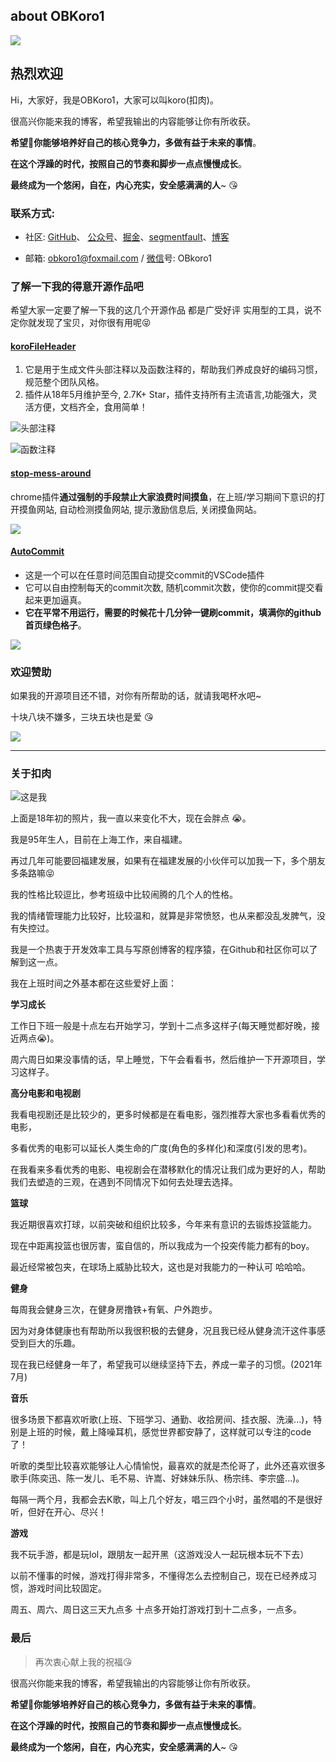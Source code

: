 ## about OBKoro1

![](https://github.com/OBKoro1/articleImg_src/blob/master/weibo_img_move/005Y4rCogy1frhyu07uofj31hc0u0ah3.jpg?raw=true)

## 热烈欢迎

Hi，大家好，我是OBKoro1，大家可以叫koro(扣肉)。

很高兴你能来我的博客，希望我输出的内容能够让你有所收获。

**希望你能够培养好自己的核心竞争力，多做有益于未来的事情**。

**在这个浮躁的时代，按照自己的节奏和脚步一点点慢慢成长**。

**最终成为一个悠闲，自在，内心充实，安全感满满的人**~ 😘

### 联系方式:

* 社区: [GitHub](https://github.com/OBKoro1)、 [公众号](https://github.com/OBKoro1/articleImg_src/blob/master/juejin/1631b6f52f7e7015.jpeg?raw=true)、[掘金](https://juejin.cn/user/78820536236951/posts)、[segmentfault](https://segmentfault.com/u/obkoro1/articles)、[博客](http://obkoro1.com/web_accumulate/)

* 邮箱: obkoro1@foxmail.com / [微信](https://github.com/OBKoro1/articleImg_src/blob/master/weibo_img_move/005Y4rCogy1fsnslyz5pnj309j0cdgm6.jpg?raw=true)号: OBkoro1

### 了解一下我的得意开源作品吧

希望大家一定要了解一下我的这几个开源作品 都是广受好评 实用型的工具，说不定你就发现了宝贝，对你很有用呢😝

#### [koroFileHeader](https://github.com/OBKoro1/koro1FileHeader)

1. 它是用于生成文件头部注释以及函数注释的，帮助我们养成良好的编码习惯，规范整个团队风格。
2. 插件从18年5月维护至今, 2.7K+ Star，插件支持所有主流语言,功能强大，灵活方便，文档齐全，食用简单！

![头部注释](https://raw.githubusercontent.com/OBKoro1/koro1FileHeader/master/images/example.gif)

![函数注释](https://github.com/OBKoro1/koro1FileHeader/raw/master/images/function-params.gif?raw=true)

#### [stop-mess-around](https://github.com/OBKoro1/stop-mess-around)

chrome插件**通过强制的手段禁止大家浪费时间摸鱼**，在上班/学习期间下意识的打开摸鱼网站, 自动检测摸鱼网站, 提示激励信息后, 关闭摸鱼网站。

![](https://github.com/OBKoro1/stop-mess-around/raw/dev/static/start.gif?raw=true)

#### [AutoCommit](https://github.com/OBKoro1/autoCommit)

* 这是一个可以在任意时间范围自动提交commit的VSCode插件
* 它可以自由控制每天的commit次数, 随机commit次数，使你的commit提交看起来更加逼真。
* **它在平常不用运行，需要的时候花十几分钟一键刷commit，填满你的github首页绿色格子**。

![](https://github.com/OBKoro1/autoCommit/raw/master/images/autoCommit.gif?raw=true)

### 欢迎赞助

如果我的开源项目还不错，对你有所帮助的话，就请我喝杯水吧~

十块八块不嫌多，三块五块也是爱 😘

![](https://github.com/OBKoro1/koro1FileHeader/raw/master/images/money1.jpg?raw=true)

---

### 关于扣肉

![这是我](https://github.com/OBKoro1/articleImg_src/blob/master/weibo_img_move/005Y4rCogy1fsnsxa6lnlj30a70dldld.jpg?raw=true)

上面是18年初的照片，我一直以来变化不大，现在会胖点 😭。

我是95年生人，目前在上海工作，来自福建。

再过几年可能要回福建发展，如果有在福建发展的小伙伴可以加我一下，多个朋友多条路嘛😝

我的性格比较逗比，参考班级中比较闹腾的几个人的性格。

我的情绪管理能力比较好，比较温和，就算是非常愤怒，也从来都没乱发脾气，没有失控过。

我是一个热衷于开发效率工具与写原创博客的程序猿，在Github和社区你可以了解到这一点。

我在上班时间之外基本都在这些爱好上面：

**学习成长**

工作日下班一般是十点左右开始学习，学到十二点多这样子(每天睡觉都好晚，接近两点😭)。

周六周日如果没事情的话，早上睡觉，下午会看看书，然后维护一下开源项目，学习这样子。

**高分电影和电视剧**

我看电视剧还是比较少的，更多时候都是在看电影，强烈推荐大家也多看看优秀的电影，

多看优秀的电影可以延长人类生命的广度(角色的多样化)和深度(引发的思考)。

在我看来多看优秀的电影、电视剧会在潜移默化的情况让我们成为更好的人，帮助我们去塑造的三观，在遇到不同情况下如何去处理去选择。

**篮球**

我近期很喜欢打球，以前突破和组织比较多，今年来有意识的去锻炼投篮能力。

现在中距离投篮也很厉害，蛮自信的，所以我成为一个投突传能力都有的boy。

最近经常被包夹，在球场上威胁比较大，这也是对我能力的一种认可 哈哈哈。

**健身**

每周我会健身三次，在健身房撸铁+有氧、户外跑步。

因为对身体健康也有帮助所以我很积极的去健身，况且我已经从健身流汗这件事感受到巨大的乐趣。

现在我已经健身一年了，希望我可以继续坚持下去，养成一辈子的习惯。(2021年7月)

**音乐**

很多场景下都喜欢听歌(上班、下班学习、通勤、收拾房间、挂衣服、洗澡...)，特别是上班的时候，戴上降噪耳机，感觉世界都安静了，这样就可以专注的code了！

听歌的类型比较喜欢能够让人心情愉悦，最喜欢的就是杰伦哥了，此外还喜欢很多歌手(陈奕迅、陈一发儿、毛不易、许嵩、好妹妹乐队、杨宗纬、李宗盛...)。

每隔一两个月，我都会去K歌，叫上几个好友，唱三四个小时，虽然唱的不是很好听，但好在开心、尽兴！

**游戏**

我不玩手游，都是玩lol，跟朋友一起开黑（这游戏没人一起玩根本玩不下去）

以前不懂事的时候，游戏打得非常多，不懂得怎么去控制自己，现在已经养成习惯，游戏时间比较固定。

周五、周六、周日这三天九点多 十点多开始打游戏打到十二点多，一点多。

### 最后
> 再次衷心献上我的祝福😘

很高兴你能来我的博客，希望我输出的内容能够让你有所收获。

**希望你能够培养好自己的核心竞争力，多做有益于未来的事情**。

**在这个浮躁的时代，按照自己的节奏和脚步一点点慢慢成长**。

**最终成为一个悠闲，自在，内心充实，安全感满满的人**~ 😘



<!-- ### 找对象呀：

> 因为生活圈子比较小，虽然着急,但也一直没有主动的去找对象，在这里真诚的找一下对象。

### 基本信息

坐标：上海

老家：福建莆田

年龄：95年12月

身高：173

体重：140+

[微博](https://weibo.com/5468303800/profile?rightmod=1&wvr=6&mod=personinfo): 不喜欢发朋友圈，基本都发微博，可以通过微博稍微了解一下我。

#### 爱好：

> 上班时间之外基本都在这些爱好上面

学习成长：

每天会有固定的时间段学习，偶尔看看书，周六周日如果没人约我出去玩的话，我白天也会在咖啡店/公司敲敲代码。

篮球：

篮球打得还不错，朋友们也都爱跟我玩，自己一个人不喜欢去，一般两周打一次这样子。

听歌：

很多场景下都喜欢听歌(上班、通勤、收拾房间、挂衣服、洗澡...)，特别是上班的时候，戴上降噪耳机，感觉世界都安静了，这样就可以专注的code了！

听歌的类型比较喜欢能够让人心情愉悦，最喜欢的就是杰伦哥了，此外还喜欢很多歌手(陈奕迅、毛不易、许嵩、好妹妹乐队、杨宗纬、李宗盛...),每个月都会去K歌，叫上一两个好朋友，唱两三个小时，虽然唱的不是很好听，但好在开心、尽兴！

电影：

很喜欢看电影，不看电视剧(时间太长了), 每周会看一两部电影，只要口碑好，评分高，什么类型的电影都看，每部电影都是一个故事。

游戏：

周末白天的时候，通常会去咖啡店/公司去敲代码，到了晚上会玩几个小时游戏来放松一下，劳逸结合嘛。

lol：游戏一般跟朋友玩lol,一般都是晚上一起玩，玩的还算比较多的。没人一起玩，就不玩(这游戏不开黑根本玩不下去)。

手游：不玩手游，吃饭、搭地铁偶尔会玩斗地主，三国杀.

#### 性格

**逗比**

性格比较逗比，在班级中属于比较闹腾的几个人。

**自来熟**: 

如果我们是第一次见面，我一定不会让场面很尴尬的，相信我，这是我的"超能力" ^_^

**单纯、幼稚**: 

虽然不是很想承认，身为一个"成年人"，我的确是过于单纯了，很容易就相信别人，也很幼稚的。

小声BB: 我可以说这是赤子之心吗?(捂脸)

**温和**:

情绪比较温和，在生活中几乎不会生气，有些时候可能闹点小情绪但是很快就好了，就是这么没有原则。

在极端(非常愤怒)情况下我也不会失去理智，不会乱发脾气的, 对情绪控制的比较好。

PS: 基于以上性格, 侧面证明了我的性格比较好以及我是一个好人的事实，但这不是你给我发好人卡的理由😡。

#### 恋爱观

**两个人在一起开心最重要，两个人在一起开心最重要，两个人在一起开心最重要**！

**两个人可以一起损来损去、打打闹闹, 不喜欢相敬如宾的那种感觉，那样就太拘谨了**！

相处的时候简单自然，一起分享生活的喜怒哀乐，彼此真诚。

出现矛盾的时候，及时沟通，一起努力解决问题，而不是闷在心里。

能站在对方的角度考虑问题，懂得包容/体量对方。

人生已经很难了，希望我们能够相互依靠，尝尽人生百态，快乐的生活~

#### 我希望你：

* 在上海工作(如果是福建的话,那就更好的啦！)：这样就可以经常一起出来玩耍了！

* 不端着：放得开，不端着，能一起愉快的开玩笑、唠嗑，这样相处起来才舒服。

* 带我玩: 我蛮宅的，一个人基本不出去玩的, 也不懂做攻略，希望你能够带着我一起出去玩耍~

* 玩的时候闹一点: 我自己是比较闹的，希望我们两个玩的时候会很开心，人生在世开心最重要(我的第一准则)~

* 静的下来：一起在咖啡店，看看书、敲敲代码、看看电影之类的。

* 善解人意：能站在对方的角度考虑问题，懂得包容/体量对方，这点是相互的喔~

* 有自己的爱好不粘人：现在年轻，重心是放在学习成长上，在对方忙着的时候，给予信任, 不会瞎想。

* 如果性格很符合我的理想型，那我不会看脸，如果不够符合我的理想型，那我会看**一些脸**(不多就一些，长得顺眼就可以啦~)。

#### 先接触一下吧

如果你对我感兴趣的话, 觉得这样的我还不错的话，可以先跟我接触一下试试呀~

### 照片

#### 19年 2月：

除夕刚喝了一点酒 哈哈~

![](https://github.com/OBKoro1/articleImg_src/blob/master/weibo_img_move/005Y4rCogy1g0bshji1g7j30a80dm3za.jpg?raw=true)

#### 18 年 12月

刚剪完头发，烫了一下，谁知道根本没效果！

![](https://github.com/OBKoro1/articleImg_src/blob/master/weibo_img_move/005Y4rCogy1g0bsikxjkxj30a70dkgm4.jpg?raw=true)

#### 18 年 4 月:

![](https://github.com/OBKoro1/articleImg_src/blob/master/weibo_img_move/005Y4rCogy1fsnsrp7sg9j30af0iigmv.jpg?raw=true)

#### 17 年 12 月:

![](https://github.com/OBKoro1/articleImg_src/blob/master/weibo_img_move/005Y4rCogy1fsnsxa6lnlj30a70dldld.jpg?raw=true)


#### 16 年 02 月:

![](https://github.com/OBKoro1/articleImg_src/blob/master/koro/201602koro.jpg?raw=true) -->

